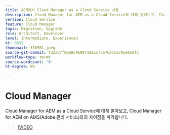 ```yaml
---
title: AEM에서 Cloud Manager as a Cloud Service 사용
description: Cloud Manager for AEM as a Cloud Service에 대해 알아보고, Cloud Manager for AEM on AMS(Adobe 관리 서비스)와의 차이점을 파악합니다.
version: Cloud Service
feature: Cloud Manager
topic: Migration, Upgrade
role: Architect, Developer
level: Intermediate, Experienced
kt: 8632
thumbnail: 336961.jpeg
source-git-commit: f22a37f80a9c9698718e1c75576b7ca705e658fc
workflow-type: tm+mt
source-wordcount: '0'
ht-degree: 0%

---
```



# Cloud Manager

Cloud Manager for AEM as a Cloud Service에 대해 알아보고, Cloud Manager for AEM on AMS(Adobe 관리 서비스)와의 차이점을 파악합니다.

>[!VIDEO](https://video.tv.adobe.com/v/336961/?quality=12&learn=on)
